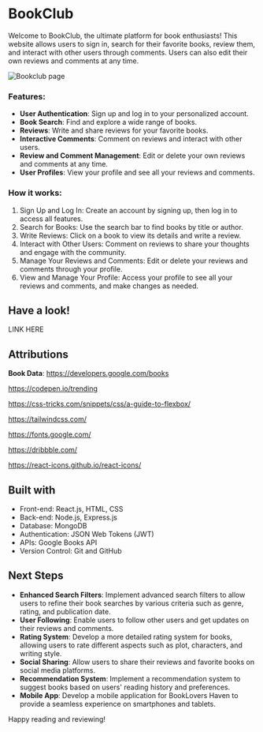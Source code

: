 # BookClub

Welcome to BookClub, the ultimate platform for book enthusiasts! This website allows users to sign in, search for their favorite books, review them, and interact with other users through comments. Users can also edit their own reviews and comments at any time.

![Bookclub page](https://github.com/user-attachments/assets/3d003cbe-6255-4650-8723-3cc06bc5b9d8)

### Features:

* **User Authentication**: Sign up and log in to your personalized account.
* **Book Search**: Find and explore a wide range of books.
* **Reviews**: Write and share reviews for your favorite books.
* **Interactive Comments**: Comment on reviews and interact with other users.
* **Review and Comment Management**: Edit or delete your own reviews and comments at any time.
* **User Profiles**: View your profile and see all your reviews and comments.

### How it works:

1. Sign Up and Log In: Create an account by signing up, then log in to access all features.
2. Search for Books: Use the search bar to find books by title or author.
3. Write Reviews: Click on a book to view its details and write a review.
4. Interact with Other Users: Comment on reviews to share your thoughts and engage with the community.
5. Manage Your Reviews and Comments: Edit or delete your reviews and comments through your profile.
6. View and Manage Your Profile: Access your profile to see all your reviews and comments, and make changes as needed.

## Have a look!

LINK HERE

## Attributions

**Book Data**: https://developers.google.com/books

https://codepen.io/trending

https://css-tricks.com/snippets/css/a-guide-to-flexbox/ 

https://tailwindcss.com/ 

https://fonts.google.com/ 

https://dribbble.com/

https://react-icons.github.io/react-icons/ 

## Built with

* Front-end: React.js, HTML, CSS
* Back-end: Node.js, Express.js
* Database: MongoDB
* Authentication: JSON Web Tokens (JWT)
* APIs: Google Books API
* Version Control: Git and GitHub

## Next Steps

* **Enhanced Search Filters**: Implement advanced search filters to allow users to refine their book searches by various criteria such as genre, rating, and publication date.
* **User Following**: Enable users to follow other users and get updates on their reviews and comments.
* **Rating System**: Develop a more detailed rating system for books, allowing users to rate different aspects such as plot, characters, and writing style.
* **Social Sharing**: Allow users to share their reviews and favorite books on social media platforms.
* **Recommendation System**: Implement a recommendation system to suggest books based on users' reading history and preferences.
* **Mobile App**: Develop a mobile application for BookLovers Haven to provide a seamless experience on smartphones and tablets.

Happy reading and reviewing!
